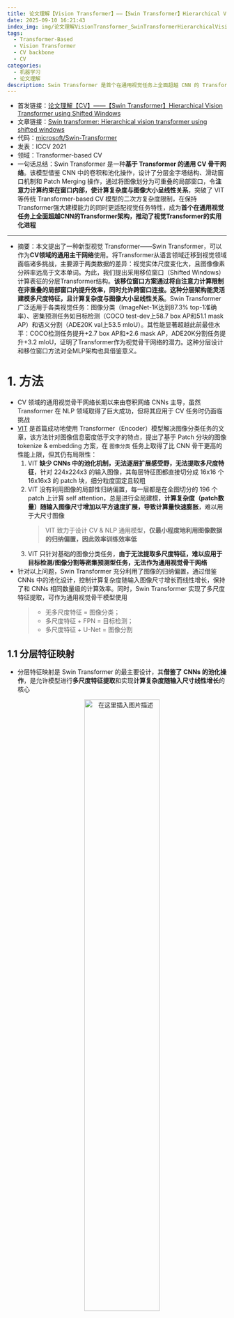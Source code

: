 ```yaml
---
title: 论文理解【Vision Transformer】——【Swin Transformer】Hierarchical Vision Transformer using Shifted Windows
date: 2025-09-10 16:21:43
index_img: img/论文理解VisionTransformer_SwinTransformerHierarchicalVisionTransformerusingShiftedWindows/img_001.png
tags:
  - Transformer-Based
  - Vision Transformer
  - CV backbone
  - CV
categories:
  - 机器学习
  - 论文理解
description: Swin Transformer 是首个在通用视觉任务上全面超越 CNN 的 Transformer-Based 通用 CV 骨干网络。该模型借鉴 CNN 中的卷积和池化操作，将注意力计算约束在可重叠的图像patch内部，使计算复杂度与图像大小呈线性关系
---
```


- 首发链接：[论文理解【CV】——【Swin Transformer】Hierarchical Vision Transformer using Shifted Windows](https://blog.csdn.net/wxc971231/article/details/148057310)
- 文章链接：[Swin transformer: Hierarchical vision transformer using shifted windows](https://openaccess.thecvf.com/content/ICCV2021/html/Liu_Swin_Transformer_Hierarchical_Vision_Transformer_Using_Shifted_Windows_ICVisionTransformer_2021_paper)
- 代码：[microsoft/Swin-Transformer](https://github.com/microsoft/Swin-Transformer)
- 发表：ICCV 2021
- 领域：Transformer-based CV
- 一句话总结：Swin Transformer 是一种**基于 Transformer 的通用 CV 骨干网络**。该模型借鉴 CNN 中的卷积和池化操作，设计了分层金字塔结构、滑动窗口机制和 Patch Merging 操作，通过将图像划分为可重叠的局部窗口，令**注意力计算约束在窗口内部，使计算复杂度与图像大小呈线性关系**，突破了 VIT 等传统 Transformer-based CV 模型的二次方复杂度限制，在保持Transformer强大建模能力的同时更适配视觉任务特性，成为**首个在通用视觉任务上全面超越CNN的Transformer架构，推动了视觉Transformer的实用化进程**
----------
- 摘要：本文提出了一种新型视觉 Transformer——Swin Transformer，可以作为**CV领域的通用主干网络**使用。将Transformer从语言领域迁移到视觉领域面临诸多挑战，主要源于两类数据的差异：视觉实体尺度变化大，且图像像素分辨率远高于文本单词。为此，我们提出采用移位窗口（Shifted Windows）计算表征的分层Transformer结构。**该移位窗口方案通过将自注意力计算限制在非重叠的局部窗口内提升效率，同时允许跨窗口连接。这种分层架构能灵活建模多尺度特征，且计算复杂度与图像大小呈线性关系**。Swin Transformer广泛适用于各类视觉任务：图像分类（ImageNet-1K达到87.3% top-1准确率）、密集预测任务如目标检测（COCO test-dev上58.7 box AP和51.1 mask AP）和语义分割（ADE20K val上53.5 mIoU）。其性能显著超越此前最佳水平：COCO检测任务提升+2.7 box AP和+2.6 mask AP，ADE20K分割任务提升+3.2 mIoU，证明了Transformer作为视觉骨干网络的潜力。这种分层设计和移位窗口方法对全MLP架构也具借鉴意义。

# 1. 方法
- CV 领域的通用视觉骨干网络长期以来由卷积网络 CNNs 主导，虽然 Transformer 在 NLP 领域取得了巨大成功，但将其应用于 CV 任务时仍面临挑战
- [VIT](https://blog.csdn.net/wxc971231/article/details/141721062) 是首篇成功地使用 Transformer（Encoder）模型解决图像分类任务的文章，该方法针对图像信息密度低于文字的特点，提出了基于 Patch 分块的图像 tokenize & embedding 方案，在 `图像分类` 任务上取得了比 CNN 骨干更高的性能上限，但其仍有局限性：
    1. VIT **缺少 CNNs 中的池化机制，无法逐层扩展感受野，无法提取多尺度特征**，针对 224x224x3 的输入图像，其每层特征图都直接切分成 16x16 个 16x16x3 的 patch 块，细分粒度固定且较粗
    2. VIT 没有利用图像的局部性归纳偏置，每一层都是在全图切分的 196 个 patch 上计算 self attention，总是进行全局建模，**计算复杂度（patch数量）随输入图像尺寸增加以平方速度扩展，导致计算量快速膨胀**，难以用于大尺寸图像
        > VIT 致力于设计 CV & NLP 通用模型，**仅最小程度地利用图像数据的归纳偏置，因此效率训练效率低**
    3. VIT 只针对基础的图像分类任务，**由于无法提取多尺度特征，难以应用于目标检测/图像分割等密集预测型任务，无法作为通用视觉骨干网络**
- 针对以上问题，Swin Transformer 充分利用了图像的归纳偏置，通过借鉴 CNNs 中的池化设计，控制计算复杂度随输入图像尺寸增长而线性增长，保持了和 CNNs 相同数量级的计算效率。同时，Swin Transformer 实现了多尺度特征提取，可作为通用视觉骨干模型使用
    > - 无多尺度特征 = 图像分类；
    > - 多尺度特征 + FPN = 目标检测；
    > - 多尺度特征 + U-Net = 图像分割
## 1.1 分层特征映射
- 分层特征映射是 Swin Transformer 的最主要设计，其**借鉴了 CNNs 的池化操作**，是允许模型进行**多尺度特征提取**和实现**计算复杂度随输入尺寸线性增长**的核心
    <div align="center">
        <img src="/MyBlog/img/论文理解VisionTransformer_SwinTransformerHierarchicalVisionTransformerusingShiftedWindows/img_001.png" alt="在这里插入图片描述" style="width: 60%;">
    </div>

    其中 **self-attention 永远在红框**中计算，所有红框 patch数量（Transformer计算量）相同，如图所示
    1. VIT 不进行下采样，每层特征图尺寸相同，都切分为相同数量的 patch 块，在全图计算 attention
    2. Swin Transformer 中引入了类似池化的 Patch Merging 操作，图示中由下至上进行了两次 2 倍下采样（Patch Merging），每次操作**使得特征图尺寸减小2x2=4倍，而通道数（nx）增加2倍，红框内 self attention 部分计算量不变但感受野增大**
        > 默认设定下，Swin Transformer 每个 self attention 窗口内有 7x7=49 个 patch，每个 patch 尺寸 4x4x3
- 具体而言，`Patch Merging` 操作如下：设原图尺寸 $H\times W\times C$，首先对原来的特征图进行一次 2 倍下采样，变成 4 张分辨率更低的特征图，然后扩展通道，得到特征图尺寸 $\frac{H}{2}\times \frac{W}{2}\times 4C$，经过 LayerNorm 后通过 1x1 卷积减半通道数，最终特征图尺寸 $\frac{H}{2}\times \frac{W}{2}\times 2C$
    > 注：降低通道数是为使处理后通道数翻倍而非翻四倍，从而和 CNNs 中的池化操作特点保持一致
    
    <div align="center">
        <img src="/MyBlog/img/论文理解VisionTransformer_SwinTransformerHierarchicalVisionTransformerusingShiftedWindows/img_002.png" alt="在这里插入图片描述" style="width: 75%;">
    </div>

## 1.2 基于移位窗口的自注意力
- Transformer 中全局自注意力计算每个 token 与所有其他 token 之间的关系，导致与计算复杂度关于 token 数量呈二次方关系，使其不适合需要大量 token 进行密集预测或输入高分辨率图像的视觉问题，**窗口自注意机制可以使计算复杂度关于 token 数量呈线性增长**。具体地，设输入图像通道为 $C$，切分为 $h\times w$ 个不重叠的自注意力窗口，每个窗口由 $M\times M$ 个不重叠的 patch 组成，永远在窗口内部计算自注意力（序列长度永远为 $M^2$）。这种情况下，传统的多头自注意力MSA和窗口多头自注意力W-MSA的计算量如下
    $$
    \begin{aligned}
    &\Omega(\text{MSA}) = 4hwC^2 + 2(hw)^2C \\
    &\Omega(\text{W-MSA}) = 4hwC^2 + 2M^2hwC \\
    \end{aligned}
    $$
    把图像看作长度 $h\times w$ 的序列，**可见**$\Omega(\text{MSA})$**关于 hw 二次方增长，而 $\Omega(\text{W-MSA})$ 关于 hw 线性增长**
    > - 按默认设定，Swin Transformer 输入图像尺寸 224x224x3，第一层中将其切分为 56x56 个尺寸 4x4x3 的 patch，每 7x7 个 patch 组成一个注意力窗口。这里 $h=w=224, C=3, M=7$
    > - 以上计算复杂度只考虑浮点数乘法次数，MSA 输入等价于长度 hw 的 C 维 embedding 序列，计算方式参考 [序列模型（3）—— LLM的参数量和计算量](https://blog.csdn.net/wxc971231/article/details/135434478) 第 2.2 节；W-MSA 相当于计算 $\frac{h}{M}x\frac{w}{M}$ 次长度 $M$ 的 $C$ 维度 embedding 序列
- 窗口自注意 W-MSA 虽然有效降低了计算复杂度，但使得窗口间无法交换信息，为此，作者进一步提出了**移位窗口机制**，通过**向右下移动窗口后再计算一次 W-MAS 实现上下文信息聚合（称为 SW-MAS）**，如下图所示
    <div align="center">
        <img src="/MyBlog/img/论文理解VisionTransformer_SwinTransformerHierarchicalVisionTransformerusingShiftedWindows/img_003.png" alt="在这里插入图片描述" style="width: 80%;">
    </div>

    -  **W-MSA 和 SW-MSA 是绑定的，必须在连续的两层中执行，组成一个基本计算单元**，因此 Swin Transformer 的总 Transformer Block 层数一定是偶数。连续两层计算过程的数学表达为
        $$
        \begin{array}{l}
        \hat{\mathbf{z}}^{l}=\text { W-MSA }\left(\mathrm{LN}\left(\mathbf{z}^{l-1}\right)\right)+\mathbf{z}^{l-1}, \\
        \mathbf{z}^{l}=\mathrm{MLP}\left(\mathrm{LN}\left(\hat{\mathbf{z}}^{l}\right)\right)+\hat{\mathbf{z}}^{l}, \\
        \hat{\mathbf{z}}^{l+1}=\mathrm{SW}-\mathrm{MSA}\left(\mathrm{LN}\left(\mathbf{z}^{l}\right)\right)+\mathbf{z}^{l}, \\
        \mathbf{z}^{l+1}=\mathrm{MLP}\left(\mathrm{LN}\left(\hat{\mathbf{z}}^{l+1}\right)\right)+\hat{\mathbf{z}}^{l+1},
        \end{array}
        $$
    - SW-MSA 中自注意力还是在红框中计算，一共有 9 个区域要计算。为了提升计算效率，作者在此设计了一个巧妙的移位+掩码计算方法，使得两次自注意力计算的 patch 数和 patch 尺寸都一致。基本思路如下图所示：
        <div align="center">
            <img src="/MyBlog/img/论文理解VisionTransformer_SwinTransformerHierarchicalVisionTransformerusingShiftedWindows/img_004.png" alt="在这里插入图片描述" style="width: 80%;">
        </div>

        首先通过 cyclic shift 将 A,B,C 块移动下去，使其和原先一样切分成 4 个区域。然后注意到右上、右下、左下三块中移过来的部分和原先的部分不是相邻图像，因此不应该交互信息，故需通过设置 mask 控制注意力计算的范围，实际还是在以下 9 个区域内部计算自注意力
        <div align="center">
            <img src="/MyBlog/img/论文理解VisionTransformer_SwinTransformerHierarchicalVisionTransformerusingShiftedWindows/img_005.png" alt="在这里插入图片描述" style="width: 20%;">
        </div>

## 1.3 相对位置编码
- 不同于 VIT，Swin Transformer 使用相对位置编码，其基本思想是：**如果两个 Patch 的相对位置一致，那么相对位置编码也应该一致**。在模型中，它体现在**为每个 Attention head 计算 Q K 相似度时引入相对位置偏置** $B\in \mathbb{R}^{M^2\times M^2}$，即：
    $$
    \text { Attention }(Q, K, V)=\operatorname{SoftMax}\left(Q K^{T} / \sqrt{d}+B\right) V
    $$
    <div align="center">
        <img src="/MyBlog/img/论文理解VisionTransformer_SwinTransformerHierarchicalVisionTransformerusingShiftedWindows/img_006.png" alt="在这里插入图片描述" style="width: 80%;">
    </div>

    注意到相对位置编码总是以自己为（0, 0）计算其他 patch 的相对位置，分别把4个相对位置拉平即得到4x4的矩阵。接下来要做的事就是**把每个框中的**$(x_{r},y_r)$**转换为一维数字 $k_{xy}$，并且保证相同的 $(x_{r},y_r)$ 对应的 $k_{xy}$ 一致，从而可以用一个可学习的参数表示它们**。具体地，作者通过以下三个操作实现
    <div align="center">
        <img src="/MyBlog/img/论文理解VisionTransformer_SwinTransformerHierarchicalVisionTransformerusingShiftedWindows/img_007.png" alt="在这里插入图片描述" style="width: 80%;">
    </div>

    这里需要注意，$B\in \mathbb{R}^{M^2\times M^2}$ 代表任意两个 patch 间的相对位置关系，但实际上 patch 在每个轴上的相对位置关系都在区间 $[-M+1, M-1]$ 内，区间长度 $2M-1$，$k_{xy}$ 最多有 $(2M-1)^2$ 个取值，**故只需要使用一个可学习的 `nn.Parameter(torch.zeros((2 * window_size[0] - 1) * (2 * window_size[1] - 1), num_heads))` 学习较小的 $\hat{B}\in \mathbb{R}^{(2M-1)\times (2M-1)}$，即可从中恢复 $B$**，如下所示
    <div align="center">
        <img src="/MyBlog/img/论文理解VisionTransformer_SwinTransformerHierarchicalVisionTransformerusingShiftedWindows/img_008.png" alt="在这里插入图片描述" style="width: 80%;">
    </div>





## 1.4 总体结构

- Swin Transformer 结构图如下
    <div align="center">
        <img src="/MyBlog/img/论文理解VisionTransformer_SwinTransformerHierarchicalVisionTransformerusingShiftedWindows/img_009.png" alt="在这里插入图片描述" style="width: 100%;">
    </div>

    1. 输入图像尺寸 $H\times W\times 3$
    2. 切分 patch，Swin Transformer 默认每个 patch 为 4x4x3 的图块，处理后图像尺寸 $\frac{H}{4}\times \frac{W}{4}\times 48$，其中 48 是 patch 拉平得到的
    3. 在 Stage 1 中，先做线性变换调整通道数量为指定超参数 $C$，图像尺寸变成 $\frac{H}{4}\times \frac{W}{4}\times C$ 
        > VIT 至此都一样，之后它直接把特征图看作长度 $\frac{H}{4}\times \frac{W}{4}$ 的 $C$ 维 embedding 序列计算 self-attention
    4. 在 Stage 1 中，经 Swin Transformer Block 输出尺寸不变，维持 $\frac{H}{4}\times \frac{W}{4}\times C$ 
    5. 在 Stage 2 中，经 Patch Merging，尺寸变为 $\frac{H}{8}\times \frac{W}{8}\times 2C$，经过 Swin Transformer Block 维持不变
    6. 在 Stage 3、Stage 4 中，操作和 Stage 2 完全相同，最终输出尺寸 $\frac{H}{32}\times \frac{W}{32}\times 8C$，直接用于各类视觉下游任务（比如图像分类任务就是用 Global average pooling 把 7x7 取平均拉平，变成 1x1x8C，再用线性层调整维度为类别数量，接softmax分类头）
- 注意到 **Stage 1 的 patch 对应原图尺寸（感受野）最小，随着网络的加深，Stage 2、Stage 3、Stage 4 通过 patch merging 层将相邻的图像块合并，从而降低分辨率并增大感受野**。这种逐步降低分辨率的过程使得 Swin Transformer 能够在不同的阶段输出不同尺寸的特征图，从而实现 **`多尺度特征表示`**
# 2. 实验
- 在ImageNet22K数据集上，准确率能达到惊人的86.4%。另外在检测，分割等任务上表现也很优异，感兴趣的可以翻看论文最后的实验部分
    <div align="center">
        <img src="/MyBlog/img/论文理解VisionTransformer_SwinTransformerHierarchicalVisionTransformerusingShiftedWindows/img_010.png" alt="在这里插入图片描述" style="width: 80%;">
    </div>


# 3. 总结 & 感受
- 本文提出的 Swin Transformer 是一种新型视觉 Transformer 架构，通过引入分层特征表示和移位窗口机制，实现了线性计算复杂度，并能够有效地建模多尺度特征。与传统的 Vision Transformer（ViT）相比，Swin Transformer在多个方面展现了显著的优势。
    1. 相比 ViT 只能生成单一低分辨率特征图，**Swin Transformer 的分层特征映射机制使其能够生成多尺度的特征图，使其能更好地适应目标检测和语义分割等密集预测任务**
    2. 相比 ViT 使用全局自注意力机制，计算复杂度呈二次增长，难以扩展到大规模图像处理任务，S**win Transformer 的移位窗口自注意机制通过在不同层之间交替使用规则和移位窗口划分，增强了模型捕捉跨窗口信息的能力，并实现了计算复杂度的线性增长**
    3. 实验表明，Swin Transformer 在 ImageNet 图像分类、COCO 目标检测和 ADE20K 语义分割等任务上均表现出色，显著超越了ViT及其变体
- 总的来说，**Swin Transformer 有效地将图像数据的归纳偏置和 Transformer 骨干相结合，相比朴素的 VIT 方法大幅提升了计算效率和性能表现**。但是**图像归纳偏置的引入也限制了 Swin Transformer 的通用性**，因为 Shift Window 的机制用到 NLP 领域的合理性不是很强，相比而言 ViT 可能更适合作为 CV/NLP 的大一统模型骨干
